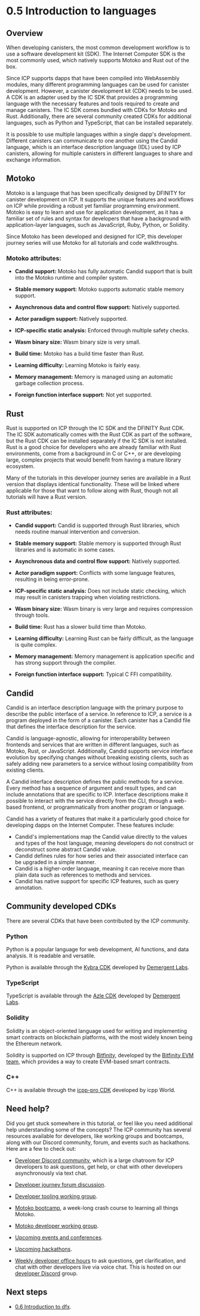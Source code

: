 # 0.5 Introduction to languages 

## Overview

When developing canisters, the most common development workflow is to use a software development kit (SDK). The Internet Computer SDK is the most commonly used, which natively supports Motoko and Rust out of the box. 

Since ICP supports dapps that have been compiled into WebAssembly modules, many different programming languages can be used for canister development. However, a canister development kit (CDK) needs to be used. A CDK is an adapter used by the IC SDK that provides a programming language with the necessary features and tools required to create and manage canisters. The IC SDK comes bundled with CDKs for Motoko and Rust. Additionally, there are several community created CDKs for additional languages, such as Python and TypeScript, that can be installed separately. 

It is possible to use multiple languages within a single dapp's development. Different canisters can communicate to one another using the Candid language, which is an interface description language (IDL) used by ICP canisters, allowing for multiple canisters in different languages to share and exchange information. 

## Motoko

Motoko is a language that has been specifically designed by DFINITY for canister development on ICP. It supports the unique features and workflows on ICP while providing a robust yet familiar programming environment.  Motoko is easy to learn and use for application development, as it has a familiar set of rules and syntax for developers that have a background with application-layer languages, such as JavaScript, Ruby, Python, or Solidity. 

Since Motoko has been developed and designed for ICP, this developer journey series will use Motoko for all tutorials and code walkthroughs. 

### Motoko attributes:

- **Candid support:** Motoko has fully automatic Candid support that is built into the Motoko runtime and compiler system. 

- **Stable memory support:** Motoko supports automatic stable memory support. 

- **Asynchronous data and control flow support:** Natively supported.

- **Actor paradigm support:** Natively supported.

- **ICP-specific static analysis:** Enforced through multiple safety checks. 

- **Wasm binary size:** Wasm binary size is very small. 

- **Build time:** Motoko has a build time faster than Rust. 

- **Learning difficulty:** Learning Motoko is fairly easy. 

- **Memory management:** Memory is managed using an automatic garbage collection process. 

- **Foreign function interface support:** Not yet supported. 

## Rust

Rust is supported on ICP through the IC SDK and the DFINITY Rust CDK. The IC SDK automatically comes with the Rust CDK as part of the software, but the Rust CDK can be installed separately if the IC SDK is not installed. Rust is a good choice for developers who are already familiar with Rust environments, come from a background in C or C++, or are developing large, complex projects that would benefit from having a mature library ecosystem. 

Many of the tutorials in this developer journey series are available in a Rust version that displays identical functionality. These will be linked where applicable for those that want to follow along with Rust, though not all tutorials will have a Rust version. 

### Rust attributes:

- **Candid support:** Candid is supported through Rust libraries, which needs routine manual intervention and conversion. 

- **Stable memory support:** Stable memory is supported through Rust libraries and is automatic in some cases. 

- **Asynchronous data and control flow support:** Natively supported.

- **Actor paradigm support:** Conflicts with some language features, resulting in being error-prone. 

- **ICP-specific static analysis:** Does not include static checking, which may result in canisters trapping when violating restrictions.  

- **Wasm binary size:** Wasm binary is very large and requires compression through tools. 

- **Build time:** Rust has a slower build time than Motoko.

- **Learning difficulty:** Learning Rust can be fairly difficult, as the language is quite complex. 

- **Memory management:** Memory management is application specific and has strong support through the compiler. 

- **Foreign function interface support:** Typical C FFI compatibility. 

## Candid

Candid is an interface description language with the primary purpose to describe the public interface of a service. In reference to ICP, a service is a program deployed in the form of a canister.  Each canister has a Candid file that defines the interface description for the service. 

Candid is language-agnostic, allowing for interoperability between frontends and services that are written in different languages, such as Motoko, Rust, or JavaScript. Additionally, Candid supports service interface evolution by specifying changes without breaking existing clients, such as safely adding new parameters to a service without losing compatibility from existing clients.

A Candid interface description defines the public methods for a service. Every method has a sequence of argument and result types, and can include annotations that are specific to ICP. Interface descriptions make it possible to interact with the service directly from the CLI, through a web-based frontend, or programmatically from another program or language.

Candid has a variety of features that make it a particularly good choice for developing dapps on the Internet Computer. These features include:

- Candid's implementations map the Candid value directly to the values and types of the host language, meaning developers do not construct or deconstruct some abstract Candid value. 
- Candid defines rules for how series and their associated interface can be upgraded in a simple manner. 
- Candid is a higher-order language, meaning it can receive more than plain data such as references to methods and services. 
- Candid has native support for specific ICP features, such as query annotation. 

## Community developed CDKs

There are several CDKs that have been contributed by the ICP community. 

### Python

Python is a popular language for web development, AI functions, and data analysis. It is readable and versatile.

Python is available through the [Kybra CDK](https://demergent-labs.github.io/kybra) developed by [Demergent Labs](https://github.com/demergent-labs). 

### TypeScript

TypeScript is available through the [Azle CDK](https://demergent-labs.github.io/azle) developed by [Demergent Labs](https://github.com/demergent-labs).

### Solidity 

Solidity is an object-oriented language used for writing and implementing smart contracts on blockchain platforms, with the most widely known being the Ethereum network. 

Solidity is supported on ICP through [Bitfinity](https://docs.bitfinity.network/), developed by the [Bitfinity EVM team](https://bitfinity.network/), which provides a way to create EVM-based smart contracts. 

### C++

C++ is available through the [icpp-pro CDK](https://docs.icpp.world/) developed by icpp World.

## Need help?

Did you get stuck somewhere in this tutorial, or feel like you need additional help understanding some of the concepts? The ICP community has several resources available for developers, like working groups and bootcamps, along with our Discord community, forum, and events such as hackathons. Here are a few to check out:

- [Developer Discord community](https://discord.com/invite/cA7y6ezyE2), which is a large chatroom for ICP developers to ask questions, get help, or chat with other developers asynchronously via text chat. 

- [Developer journey forum discussion](https://forum.dfinity.org/t/developer-journey-feedback-and-discussion/23893).

- [Developer tooling working group](https://www.google.com/calendar/event?eid=MHY0cjBubmlnYXY1cTkzZzVzcmozb3ZjZm5fMjAyMzEwMDVUMTcwMDAwWiBjX2Nnb2VxOTE3cnBlYXA3dnNlM2lzMWhsMzEwQGc&ctz=Europe/Zurich).

- [Motoko bootcamp](https://github.com/motoko-bootcamp/bootcamp-2022), a week-long crash course to learning all things Motoko. 

- [Motoko developer working group](https://www.google.com/calendar/event?eid=ZWVnb2luaHU0ZjduMTNpZHI3MWJkcWVwNWdfMjAyMzEwMTJUMTUwMDAwWiBjX2Nnb2VxOTE3cnBlYXA3dnNlM2lzMWhsMzEwQGc&ctz=Europe/Zurich).

- [Upcoming events and conferences](https://dfinity.org/events-and-news/).

- [Upcoming hackathons](https://dfinity.org/hackathons/).

- [Weekly developer office hours](https://discord.gg/4a7SZzRk?event=1164114241893187655) to ask questions, get clarification, and chat with other developers live via voice chat. This is hosted on our [developer Discord](https://discord.com/invite/cA7y6ezyE2) group.

## Next steps

- [0.6 Introduction to dfx](06-intro-dfx.md).
